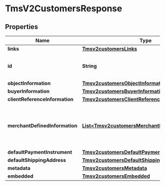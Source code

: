 
# TmsV2CustomersResponse

## Properties
Name | Type | Description | Notes
------------ | ------------- | ------------- | -------------
**links** | [**Tmsv2customersLinks**](Tmsv2customersLinks.md) |  |  [optional]
**id** | **String** | The id of the Customer Token. |  [optional]
**objectInformation** | [**Tmsv2customersObjectInformation**](Tmsv2customersObjectInformation.md) |  |  [optional]
**buyerInformation** | [**Tmsv2customersBuyerInformation**](Tmsv2customersBuyerInformation.md) |  |  [optional]
**clientReferenceInformation** | [**Tmsv2customersClientReferenceInformation**](Tmsv2customersClientReferenceInformation.md) |  |  [optional]
**merchantDefinedInformation** | [**List&lt;Tmsv2customersMerchantDefinedInformation&gt;**](Tmsv2customersMerchantDefinedInformation.md) | Object containing the custom data that the merchant defines.  |  [optional]
**defaultPaymentInstrument** | [**Tmsv2customersDefaultPaymentInstrument**](Tmsv2customersDefaultPaymentInstrument.md) |  |  [optional]
**defaultShippingAddress** | [**Tmsv2customersDefaultShippingAddress**](Tmsv2customersDefaultShippingAddress.md) |  |  [optional]
**metadata** | [**Tmsv2customersMetadata**](Tmsv2customersMetadata.md) |  |  [optional]
**embedded** | [**Tmsv2customersEmbedded**](Tmsv2customersEmbedded.md) |  |  [optional]



